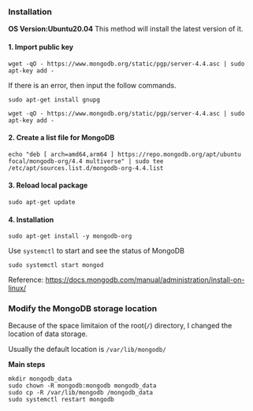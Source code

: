 ### Installation
**OS Version:Ubuntu20.04**
This method will install the latest version of it.
#### 1. Import public key
```
wget -qO - https://www.mongodb.org/static/pgp/server-4.4.asc | sudo apt-key add -
```
If there is an error, then input the follow commands.
```
sudo apt-get install gnupg

wget -qO - https://www.mongodb.org/static/pgp/server-4.4.asc | sudo apt-key add -
```

#### 2. Create a list file for MongoDB
```
echo "deb [ arch=amd64,arm64 ] https://repo.mongodb.org/apt/ubuntu focal/mongodb-org/4.4 multiverse" | sudo tee /etc/apt/sources.list.d/mongodb-org-4.4.list
```

#### 3. Reload local package
```
sudo apt-get update
```

#### 4. Installation
```
sudo apt-get install -y mongodb-org
```

Use `systemctl` to start and see the status of MongoDB
```
sudo systemctl start mongod

```
Reference: https://docs.mongodb.com/manual/administration/install-on-linux/

### Modify the MongoDB storage location
Because of the space limitaion of the root(`/`) directory, I changed the location of data storage.

Usually the default location is `/var/lib/mongodb/`

**Main steps**
```
mkdir mongodb_data
sudo chown -R mongodb:mongodb mongodb_data
sudo cp -R /var/lib/mongodb /mongodb_data
sudo systemctl restart mongodb
```

